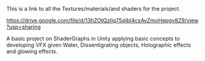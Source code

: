 This is a link to all the Textures/materials/and shaders for the project.

https://drive.google.com/file/d/13hZOtQzIjq75qIbl4csAvZmoHepgv8Z9/view?usp=sharing


A basic project on ShaderGraphs in Unity applying basic concepts to developing VFX given Water, Dissentigrating objects, Holographic effects and glowing effects.